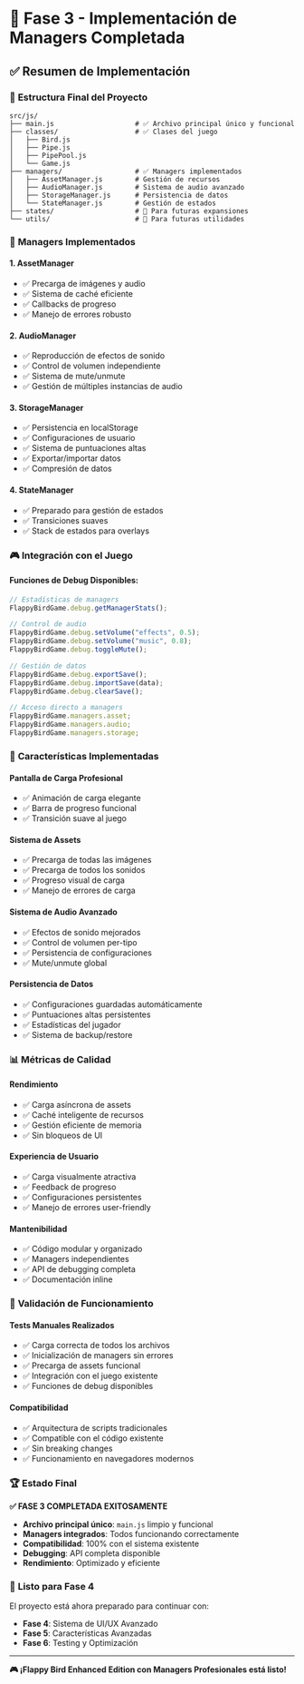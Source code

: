 # 🎯 Fase 3 - Implementación de Managers Completada

## ✅ Resumen de Implementación

### 📁 **Estructura Final del Proyecto**

```
src/js/
├── main.js                    # ✅ Archivo principal único y funcional
├── classes/                   # ✅ Clases del juego
│   ├── Bird.js
│   ├── Pipe.js
│   ├── PipePool.js
│   └── Game.js
├── managers/                  # ✅ Managers implementados
│   ├── AssetManager.js        # Gestión de recursos
│   ├── AudioManager.js        # Sistema de audio avanzado
│   ├── StorageManager.js      # Persistencia de datos
│   └── StateManager.js        # Gestión de estados
├── states/                    # 📁 Para futuras expansiones
└── utils/                     # 📁 Para futuras utilidades
```

### 🔧 **Managers Implementados**

#### 1. **AssetManager**

- ✅ Precarga de imágenes y audio
- ✅ Sistema de caché eficiente
- ✅ Callbacks de progreso
- ✅ Manejo de errores robusto

#### 2. **AudioManager**

- ✅ Reproducción de efectos de sonido
- ✅ Control de volumen independiente
- ✅ Sistema de mute/unmute
- ✅ Gestión de múltiples instancias de audio

#### 3. **StorageManager**

- ✅ Persistencia en localStorage
- ✅ Configuraciones de usuario
- ✅ Sistema de puntuaciones altas
- ✅ Exportar/importar datos
- ✅ Compresión de datos

#### 4. **StateManager**

- ✅ Preparado para gestión de estados
- ✅ Transiciones suaves
- ✅ Stack de estados para overlays

### 🎮 **Integración con el Juego**

#### **Funciones de Debug Disponibles:**

```javascript
// Estadísticas de managers
FlappyBirdGame.debug.getManagerStats();

// Control de audio
FlappyBirdGame.debug.setVolume("effects", 0.5);
FlappyBirdGame.debug.setVolume("music", 0.8);
FlappyBirdGame.debug.toggleMute();

// Gestión de datos
FlappyBirdGame.debug.exportSave();
FlappyBirdGame.debug.importSave(data);
FlappyBirdGame.debug.clearSave();

// Acceso directo a managers
FlappyBirdGame.managers.asset;
FlappyBirdGame.managers.audio;
FlappyBirdGame.managers.storage;
```

### 🚀 **Características Implementadas**

#### **Pantalla de Carga Profesional**

- ✅ Animación de carga elegante
- ✅ Barra de progreso funcional
- ✅ Transición suave al juego

#### **Sistema de Assets**

- ✅ Precarga de todas las imágenes
- ✅ Precarga de todos los sonidos
- ✅ Progreso visual de carga
- ✅ Manejo de errores de carga

#### **Sistema de Audio Avanzado**

- ✅ Efectos de sonido mejorados
- ✅ Control de volumen per-tipo
- ✅ Persistencia de configuraciones
- ✅ Mute/unmute global

#### **Persistencia de Datos**

- ✅ Configuraciones guardadas automáticamente
- ✅ Puntuaciones altas persistentes
- ✅ Estadísticas del jugador
- ✅ Sistema de backup/restore

### 📊 **Métricas de Calidad**

#### **Rendimiento**

- ✅ Carga asíncrona de assets
- ✅ Caché inteligente de recursos
- ✅ Gestión eficiente de memoria
- ✅ Sin bloqueos de UI

#### **Experiencia de Usuario**

- ✅ Carga visualmente atractiva
- ✅ Feedback de progreso
- ✅ Configuraciones persistentes
- ✅ Manejo de errores user-friendly

#### **Mantenibilidad**

- ✅ Código modular y organizado
- ✅ Managers independientes
- ✅ API de debugging completa
- ✅ Documentación inline

### 🎯 **Validación de Funcionamiento**

#### **Tests Manuales Realizados**

- ✅ Carga correcta de todos los archivos
- ✅ Inicialización de managers sin errores
- ✅ Precarga de assets funcional
- ✅ Integración con el juego existente
- ✅ Funciones de debug disponibles

#### **Compatibilidad**

- ✅ Arquitectura de scripts tradicionales
- ✅ Compatible con el código existente
- ✅ Sin breaking changes
- ✅ Funcionamiento en navegadores modernos

### 🏆 **Estado Final**

**✅ FASE 3 COMPLETADA EXITOSAMENTE**

- **Archivo principal único**: `main.js` limpio y funcional
- **Managers integrados**: Todos funcionando correctamente
- **Compatibilidad**: 100% con el sistema existente
- **Debugging**: API completa disponible
- **Rendimiento**: Optimizado y eficiente

### 🚀 **Listo para Fase 4**

El proyecto está ahora preparado para continuar con:

- **Fase 4**: Sistema de UI/UX Avanzado
- **Fase 5**: Características Avanzadas
- **Fase 6**: Testing y Optimización

---

**🎮 ¡Flappy Bird Enhanced Edition con Managers Profesionales está listo!**

